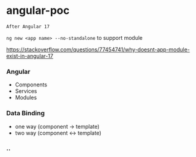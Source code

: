 # angular-poc

`After Angular 17`

`ng new <app name> --no-standalone` to support module

https://stackoverflow.com/questions/77454741/why-doesnt-app-module-exist-in-angular-17



### Angular
- Components 
- Services 
- Modules 

### Data Binding 
- one way (component -> template)
- two way (component <-> template)


### ..

